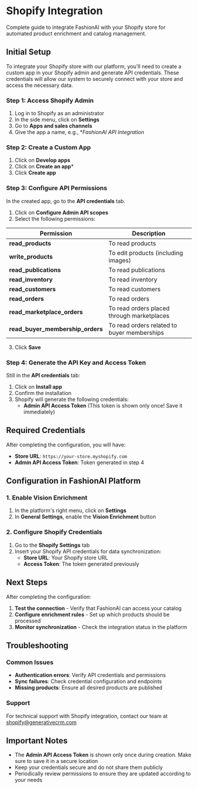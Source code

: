 # Shopify Integration

Complete guide to integrate FashionAI with your Shopify store for automated product enrichment and catalog management.

## Initial Setup

To integrate your Shopify store with our platform, you'll need to create a custom app in your Shopify admin and generate API credentials. These credentials will allow our system to securely connect with your store and access the necessary data.

### Step 1: Access Shopify Admin

1. Log in to Shopify as an administrator
2. In the side menu, click on **Settings**
3. Go to **Apps and sales channels**
3. Give the app a name, e.g., **FashionAI API Integration*

### Step 2: Create a Custom App

1. Click on **Develop apps**
2. Click on **Create an app***
4. Click **Create app**

### Step 3: Configure API Permissions

In the created app, go to the **API credentials** tab.

1. Click on **Configure Admin API scopes**
2. Select the following permissions:

| Permission | Description |
|------------|-------------|
| **read_products** | To read products |
| **write_products** | To edit products (including images) |
| **read_publications** | To read publications |
| **read_inventory** | To read inventory |
| **read_customers** | To read customers |
| **read_orders** | To read orders |
| **read_marketplace_orders** | To read orders placed through marketplaces |
| **read_buyer_membership_orders** | To read orders related to buyer memberships |

3. Click **Save**

### Step 4: Generate the API Key and Access Token

Still in the **API credentials** tab:

1. Click on **Install app**
2. Confirm the installation
3. Shopify will generate the following credentials:
   - **Admin API Access Token** (This token is shown only once! Save it immediately)

## Required Credentials

After completing the configuration, you will have:

- **Store URL**: `https://your-store.myshopify.com`
- **Admin API Access Token**: Token generated in step 4

## Configuration in FashionAI Platform

### 1. Enable Vision Enrichment

1. In the platform's right menu, click on **Settings**
2. In **General Settings**, enable the **Vision Enrichment** button

### 2. Configure Shopify Credentials

1. Go to the **Shopify Settings** tab
2. Insert your Shopify API credentials for data synchronization:
   - **Store URL**: Your Shopify store URL
   - **Access Token**: The token generated previously

## Next Steps

After completing the configuration:

1. **Test the connection** - Verify that FashionAI can access your catalog
2. **Configure enrichment rules** - Set up which products should be processed
3. **Monitor synchronization** - Check the integration status in the platform

## Troubleshooting

### Common Issues

- **Authentication errors**: Verify API credentials and permissions
- **Sync failures**: Check credential configuration and endpoints
- **Missing products**: Ensure all desired products are published

### Support

For technical support with Shopify integration, contact our team at shopify@generativecrm.com

## Important Notes

- The **Admin API Access Token** is shown only once during creation. Make sure to save it in a secure location
- Keep your credentials secure and do not share them publicly
- Periodically review permissions to ensure they are updated according to your needs